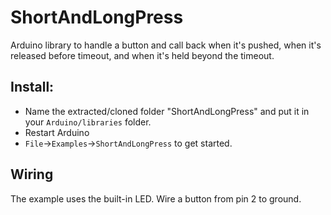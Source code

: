 # ShortAndLongPress

Arduino library to handle a button and call back when it's pushed, when it's released before
timeout, and when it's held beyond the timeout.

## Install:

* Name the extracted/cloned folder "ShortAndLongPress" and put it in your `Arduino/libraries` folder.
* Restart Arduino
* `File`->`Examples`->`ShortAndLongPress` to get started.

## Wiring

The example uses the built-in LED.  Wire a button from  pin 2 to ground.
 
